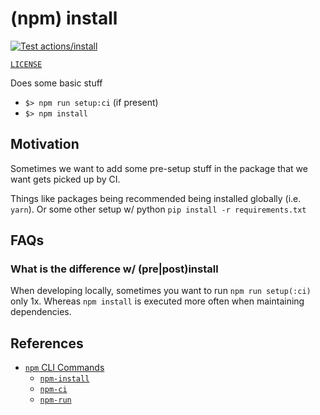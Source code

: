 # (npm) install

[![Test actions/install](https://github.com/percebus/github-actions-npm/actions/workflows/test_actions__install.yml/badge.svg)](https://github.com/percebus/github-actions-npm/actions/workflows/test_actions__install.yml)

[`LICENSE`](./LICENSE)

Does some basic stuff

- `$> npm run setup:ci` (if present)
- `$> npm install`

## Motivation

Sometimes we want to add some pre-setup stuff in the package that we want gets picked up by CI.

Things like packages being recommended being installed globally (i.e. `yarn`). Or some other setup w/ python `pip install -r requirements.txt`

## FAQs

### What is the difference w/ (pre|post)install

When developing locally, sometimes you want to run `npm run setup(:ci)` only 1x. Whereas `npm install` is executed more often when maintaining dependencies.

## References

- [`npm` CLI Commands](https://docs.npmjs.com/cli/v11/commands)
  - [`npm-install`](https://docs.npmjs.com/cli/v11/commands/npm-install)
  - [`npm-ci`](https://docs.npmjs.com/cli/v11/commands/npm-ci)
  - [`npm-run`](https://docs.npmjs.com/cli/v11/commands/npm-run)
